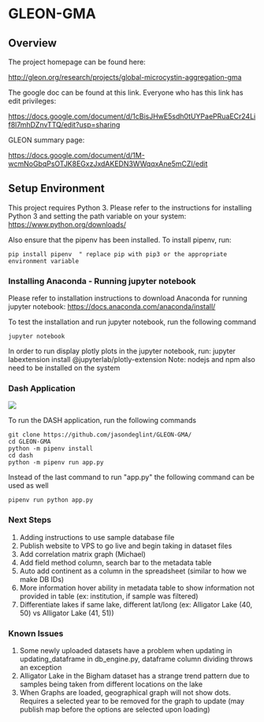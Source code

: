 # GLEON-GMA

## Overview

The project homepage can be found here:

http://gleon.org/research/projects/global-microcystin-aggregation-gma


The google doc can be found at this link. Everyone who has this link has edit privileges:

https://docs.google.com/document/d/1cBisJHwE5sdh0tUYPaePRuaECr24Lif8l7mhDZnvTTQ/edit?usp=sharing


GLEON summary page:

https://docs.google.com/document/d/1M-wcmNoGbqPsOTJK8EGxzJxdAKEDN3WWqqxAne5mCZI/edit

## Setup Environment

This project requires Python 3. Please refer to the instructions for installing Python 3 and setting the path variable on your system:
https://www.python.org/downloads/

Also ensure that the pipenv has been installed. To install pipenv, run:

```
pip install pipenv  " replace pip with pip3 or the appropriate environment variable
```

### Installing Anaconda - Running jupyter notebook

Please refer to installation instructions to download Anaconda for running jupyter notebook: 
https://docs.anaconda.com/anaconda/install/

To test the installation and run jupyter notebook, run the following command
```
jupyter notebook
```

In order to run display plotly plots in the jupyter notebook, run:
jupyter labextension install @jupyterlab/plotly-extension
Note: nodejs and npm also need to be installed on the system


### Dash Application

![](cap.gif)


To run the DASH application, run the following commands
```
git clone https://github.com/jasondeglint/GLEON-GMA/
cd GLEON-GMA
python -m pipenv install
cd dash
python -m pipenv run app.py
```
Instead of the last command to run "app.py" the following command can be used as well
```
pipenv run python app.py
```

### Next Steps
1. Adding instructions to use sample database file
2. Publish website to VPS to go live and begin taking in dataset files
3. Add correlation matrix graph (Michael)
4. Add field method column, search bar to the metadata table
5. Auto add continent as a column in the spreadsheet (similar to how we make DB IDs)
6. More information hover ability in metadata table to show information not provided in table (ex: institution, if sample was filtered)
7. Differentiate lakes if same lake, different lat/long (ex: Alligator Lake (40, 50) vs Alligator Lake (41, 51))

### Known Issues
1. Some newly uploaded datasets have a problem when updating in updating_dataframe in db_engine.py, dataframe column dividing throws an exception
2. Alligator Lake in the Bigham dataset has a strange trend pattern due to samples being taken from different locations on the lake
3. When Graphs are loaded, geographical graph will not show dots. Requires a selected year to be removed for the graph to update (may publish map before the options are selected upon loading) 
